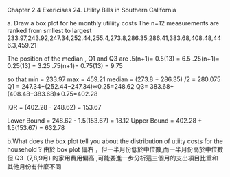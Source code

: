 Chapter 2.4 Exericises 
24. Utility Bills in Southern California

a. Draw a box plot for he monthly utiliity costs
The n=12 measurements are ranked from smllest to largest 
233.97,243.92,247.34,252.44,255.4,273.8,286.35,286.41,383.68,408.48,446.3,459.21

The position of the median , Q1 and Q3 are 
.5(n+1)= 0.5(13) = 6.5
.25(n+1)= 0.25(13) = 3.25
.75(n+1)= 0.75(13) = 9.75

so that
min = 233.97
max = 459.21
median  = (273.8 + 286.35) /2  = 280.075
Q1 = 247.34+(252.44−247.34)∗0.25=248.62
Q3= 383.68+(408.48−383.68)∗0.75=402.28

IQR = (402.28 - 248.62) = 153.67

Lower Bound = 248.62 - 1.5(153.67) = 18.12
Upper Bound = 402.28 + 1.5(153.67) = 632.78


b.What does the box plot tell you about the distribution of utiity costs for the household ? 
由於 box plot 偏右 ，但一半月份低於中位數,而一半月份高於中位數 
但 Q3（7,8,9月) 的家用費用偏高 ,可能要進一步分析這三個月的支出項目比重和其他月份有什麼不同








